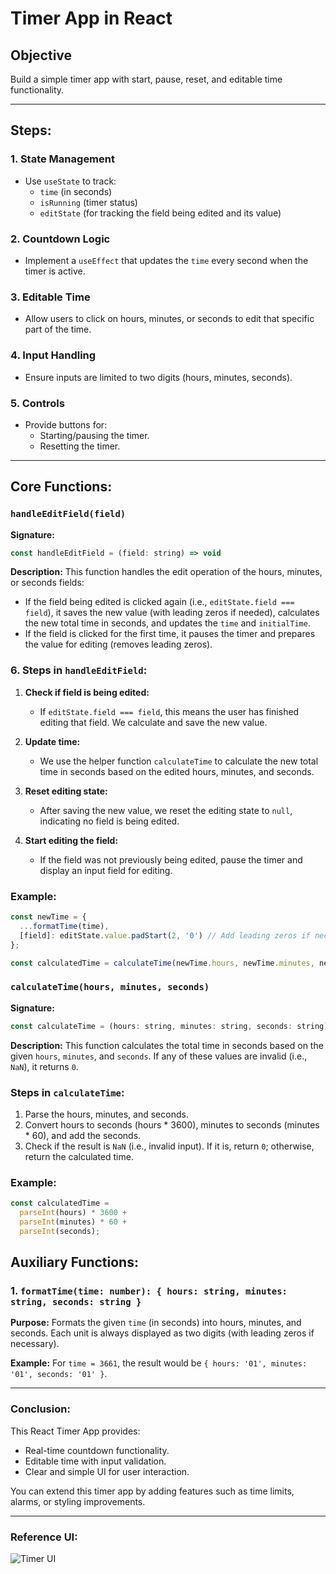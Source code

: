 # Timer App in React

## Objective  
Build a simple timer app with start, pause, reset, and editable time functionality.

---

## Steps:

### 1. **State Management**
   - Use `useState` to track:
     - `time` (in seconds)
     - `isRunning` (timer status)
     - `editState` (for tracking the field being edited and its value)

### 2. **Countdown Logic**
   - Implement a `useEffect` that updates the `time` every second when the timer is active.

### 3. **Editable Time**
   - Allow users to click on hours, minutes, or seconds to edit that specific part of the time.

### 4. **Input Handling**
   - Ensure inputs are limited to two digits (hours, minutes, seconds).

### 5. **Controls**
   - Provide buttons for:
     - Starting/pausing the timer.
     - Resetting the timer.

---

## Core Functions:

### `handleEditField(field)`
**Signature:**
```js
const handleEditField = (field: string) => void
```

**Description:**
This function handles the edit operation of the hours, minutes, or seconds fields:
- If the field being edited is clicked again (i.e., `editState.field === field`), it saves the new value (with leading zeros if needed), calculates the new total time in seconds, and updates the `time` and `initialTime`.
- If the field is clicked for the first time, it pauses the timer and prepares the value for editing (removes leading zeros).

### 6. **Steps in `handleEditField`:**
1. **Check if field is being edited:**
   - If `editState.field === field`, this means the user has finished editing that field. We calculate and save the new value.
   
2. **Update time:**
   - We use the helper function `calculateTime` to calculate the new total time in seconds based on the edited hours, minutes, and seconds.

3. **Reset editing state:**
   - After saving the new value, we reset the editing state to `null`, indicating no field is being edited.

4. **Start editing the field:**
   - If the field was not previously being edited, pause the timer and display an input field for editing.

### **Example:**
```js
const newTime = {
  ...formatTime(time), 
  [field]: editState.value.padStart(2, '0') // Add leading zeros if necessary
};

const calculatedTime = calculateTime(newTime.hours, newTime.minutes, newTime.seconds);
```

### `calculateTime(hours, minutes, seconds)`
**Signature:**
```js
const calculateTime = (hours: string, minutes: string, seconds: string) => number
```

**Description:**
This function calculates the total time in seconds based on the given `hours`, `minutes`, and `seconds`. If any of these values are invalid (i.e., `NaN`), it returns `0`.

### **Steps in `calculateTime`:**
1. Parse the hours, minutes, and seconds.
2. Convert hours to seconds (hours * 3600), minutes to seconds (minutes * 60), and add the seconds.
3. Check if the result is `NaN` (i.e., invalid input). If it is, return `0`; otherwise, return the calculated time.

### **Example:**
```js
const calculatedTime = 
  parseInt(hours) * 3600 + 
  parseInt(minutes) * 60 + 
  parseInt(seconds);
```

## Auxiliary Functions:

### 1. `formatTime(time: number): { hours: string, minutes: string, seconds: string }`
**Purpose:**
Formats the given `time` (in seconds) into hours, minutes, and seconds. Each unit is always displayed as two digits (with leading zeros if necessary).

**Example:**
For `time = 3661`, the result would be `{ hours: '01', minutes: '01', seconds: '01' }`.

---

### Conclusion:

This React Timer App provides:
- Real-time countdown functionality.
- Editable time with input validation.
- Clear and simple UI for user interaction.

You can extend this timer app by adding features such as time limits, alarms, or styling improvements.

---

### Reference UI:

![Timer UI](https://utfs.io/f/A8JZzw0Laf9jIdtTO6cePx23SwhNWToiuOQZjdtg8BmYU5GK)
